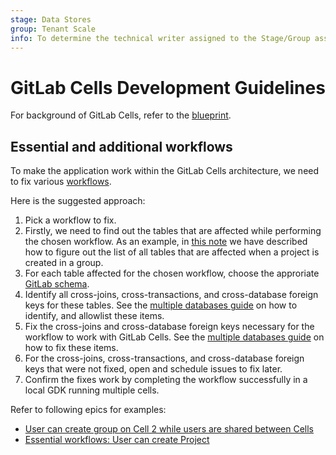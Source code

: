 ```yaml
---
stage: Data Stores
group: Tenant Scale
info: To determine the technical writer assigned to the Stage/Group associated with this page, see https://about.gitlab.com/handbook/product/ux/technical-writing/#assignments
---
```


# GitLab Cells Development Guidelines

For background of GitLab Cells, refer to the [blueprint](../../architecture/blueprints/cells/index.md).

## Essential and additional workflows

To make the application work within the GitLab Cells architecture, we need to fix various
[workflows](../../architecture/blueprints/cells/index.md#2-essential-workflows).

Here is the suggested approach:

1. Pick a workflow to fix.
1. Firstly, we need to find out the tables that are affected while performing the chosen workflow. As an example, in [this note](https://gitlab.com/gitlab-org/gitlab/-/issues/428600#note_1610331742) we have described how to figure out the list of all tables that are affected when a project is created in a group.
1. For each table affected for the chosen workflow, choose the approriate
   [GitLab schema](../database/multiple_databases.md#gitlab-schema).
1. Identify all cross-joins, cross-transactions, and cross-database foreign keys for
   these tables.
   See the [multiple databases guide](../database/multiple_databases.md)
   on how to identify, and allowlist these items.
1. Fix the cross-joins and cross-database foreign keys necessary for the
   workflow to work with GitLab Cells.
   See the [multiple databases guide](../database/multiple_databases.md)
   on how to fix these items.
1. For the cross-joins, cross-transactions, and cross-database foreign keys that
   were not fixed, open and schedule issues to fix later.
1. Confirm the fixes work by completing the workflow successfully in a local
   GDK running multiple cells.

Refer to following epics for examples:

- [User can create group on Cell 2 while users are shared between Cells](https://gitlab.com/groups/gitlab-org/-/epics/9813)
- [Essential workflows: User can create Project](https://gitlab.com/groups/gitlab-org/-/epics/11683)
